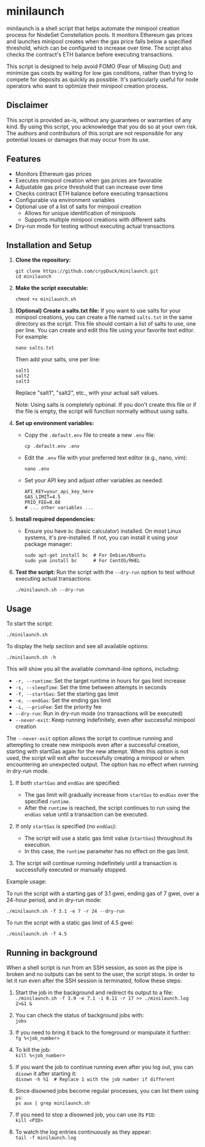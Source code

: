 # minilaunch

minilaunch is a shell script that helps automate the minipool creation process for NodeSet Constellation pools. It monitors Ethereum gas prices and launches minipool creates when the gas price falls below a specified threshold, which can be configured to increase over time. The script also checks the contract's ETH balance before executing transactions.

This script is designed to help avoid FOMO (Fear of Missing Out) and minimize gas costs by waiting for low gas conditions, rather than trying to compete for deposits as quickly as possible. It's particularly useful for node operators who want to optimize their minipool creation process.

## Disclaimer

This script is provided as-is, without any guarantees or warranties of any kind. By using this script, you acknowledge that you do so at your own risk. The authors and contributors of this script are not responsible for any potential losses or damages that may occur from its use.

## Features

- Monitors Ethereum gas prices
- Executes minipool creation when gas prices are favorable
- Adjustable gas price threshold that can increase over time
- Checks contract ETH balance before executing transactions
- Configurable via environment variables
- Optional use of a list of salts for minipool creation
  - Allows for unique identification of minipools
  - Supports multiple minipool creations with different salts
- Dry-run mode for testing without executing actual transactions

## Installation and Setup

1. **Clone the repository:**
   ```
   git clone https://github.com/crypDuck/minilaunch.git
   cd minilaunch
   ```

2. **Make the script executable:**
   ```
   chmod +x minilaunch.sh
   ```

3. **(Optional) Create a salts.txt file:**
   If you want to use salts for your minipool creations, you can create a file named `salts.txt` in the same directory as the script. This file should contain a list of salts to use, one per line. You can create and edit this file using your favorite text editor. For example:

   ```
   nano salts.txt
   ```

   Then add your salts, one per line:

   ```
   salt1
   salt2
   salt3
   ```

   Replace "salt1", "salt2", etc., with your actual salt values.
   
   Note: Using salts is completely optional. If you don't create this file or if the file is empty, the script will function normally without using salts.

4. **Set up environment variables:**
   - Copy the `.default.env` file to create a new `.env` file:
     ```
     cp .default.env .env
     ```
   - Edit the `.env` file with your preferred text editor (e.g., nano, vim):
     ```
     nano .env
     ```
   - Set your API key and adjust other variables as needed:
     ```
     API_KEY=your_api_key_here
     GAS_LIMIT=4.5
     PRIO_FEE=0.08
     # ... other variables ...
     ```

5. **Install required dependencies:**
   - Ensure you have `bc` (basic calculator) installed. On most Linux systems, it's pre-installed. If not, you can install it using your package manager:
     ```
     sudo apt-get install bc  # For Debian/Ubuntu
     sudo yum install bc      # For CentOS/RHEL
     ```

6. **Test the script:**
   Run the script with the `--dry-run` option to test without executing actual transactions:
   ```
   ./minilaunch.sh --dry-run
   ```

## Usage

To start the script:

```
./minilaunch.sh
```

To display the help section and see all available options:

```
./minilaunch.sh -h
```

This will show you all the available command-line options, including:

- `-r, --runtime`: Set the target runtime in hours for gas limit increase
- `-s, --sleepTime`: Set the time between attempts in seconds
- `-f, --startGas`: Set the starting gas limit
- `-e, --endGas`: Set the ending gas limit
- `-i, --prioFee`: Set the priority fee
- `--dry-run`: Run in dry-run mode (no transactions will be executed)
- `--never-exit`: Keep running indefinitely, even after successful minipool creation

The `--never-exit` option allows the script to continue running and attempting to create new minipools even after a successful creation, starting with startGas again for the new attempt. When this option is not used, the script will exit after successfully creating a minipool or when encountering an unexpected output. The option has no effect when running in dry-run mode.

1. If both `startGas` and `endGas` are specified:
   - The gas limit will gradually increase from `startGas` to `endGas` over the specified `runtime`.
   - After the `runtime` is reached, the script continues to run using the `endGas` value until a transaction can be executed.

2. If only `startGas` is specified (no `endGas`):
   - The script will use a static gas limit value (`startGas`) throughout its execution.
   - In this case, the `runtime` parameter has no effect on the gas limit.

3. The script will continue running indefinitely until a transaction is successfully executed or manually stopped.

Example usage:

To run the script with a starting gas of 3.1 gwei, ending gas of 7 gwei, over a 24-hour period, and in dry-run mode:

```
./minilaunch.sh -f 3.1 -e 7 -r 24 --dry-run
```

To run the script with a static gas limit of 4.5 gwei:

```
./minilaunch.sh -f 4.5
```

## Running in background

When a shell script is run from an SSH session, as soon as the pipe is broken and no outputs can be sent to the user, the script stops. In order to let it run even after the SSH session is terminated, follow these steps:

1. Start the job in the background and redirect its output to a file:  
    `./minilaunch.sh -f 3.9 -e 7.1 -i 0.11 -r 17 >> ./minilaunch.log 2>&1 &`

2. You can check the status of background jobs with:  
    `jobs`

3. If you need to bring it back to the foreground or manipulate it further:  
    `fg %<job_number>`

4. To kill the job:  
    `kill %<job_number>`

5. If you want the job to continue running even after you log out, you can `disown` it after starting it:  
    `disown -h %1  # Replace 1 with the job number if different`

6. Since disowned jobs become regular processes, you can list them using `ps`:  
    `ps aux | grep minilaunch.sh`

7. If you need to stop a disowned job, you can use its `PID`:  
    `kill <PID>`

8. To watch the log entries continuously as they appear:  
    `tail -f minilaunch.log`
